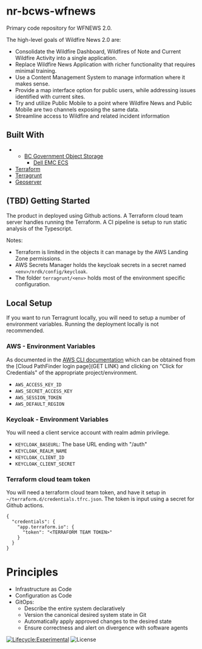# nr-bcws-wfnews
Primary code repository for WFNEWS 2.0.

The high-level goals of Wildfire News 2.0 are:

* Consolidate the Wildfire Dashboard, Wildfires of Note and Current Wildfire Activity into a single application.
* Replace Wildfire News Application with richer functionality that requires minimal training.
* Use a Content Management System to manage information where it makes sense.
* Provide a map interface option for public users, while addressing issues identified with current sites.
* Try and utilize Public Mobile to a point where Wildfire News and Public Mobile are two channels exposing the same data. 
* Streamline access to Wildfire and related incident information

## Built With

* * [BC Government Object Storage](http://doc.isilon.com/ECS/3.6/API/index.html)
	* [Dell EMC ECS](http://doc.isilon.com/ECS/3.6/API/index.html)
* [Terraform](https://www.terraform.io)
* [Terragrunt](https://terragrunt.gruntwork.io)
* [Geoserver](https://geoserver.org/)

## (TBD) Getting Started

The product in deployed using Github actions. A Terraform cloud team server handles running the Terraform. A CI pipeline is setup to run static analysis of the Typescript.

Notes:

* Terraform is limited in the objects it can manage by the AWS Landing Zone permissions.
* AWS Secrets Manager holds the keycloak secrets in a secret named `<env>/nrdk/config/keycloak`.
* The folder `terragrunt/<env>` holds most of the environment specific configuration.

## Local Setup

If you want to run Terragrunt locally, you will need to setup a number of environment variables. Running the deployment locally is not recommended.

### AWS - Environment Variables

As documented in the [AWS CLI documentation](https://docs.aws.amazon.com/cli/latest/userguide/cli-configure-envvars.html) which can be obtained from the [Cloud PathFinder login page](GET LINK) and clicking on "Click for Credentials" of the appropriate project/environment.

- `AWS_ACCESS_KEY_ID`
- `AWS_SECRET_ACCESS_KEY`
- `AWS_SESSION_TOKEN`
- `AWS_DEFAULT_REGION`

### Keycloak - Environment Variables

You will need a client service account with realm admin privilege.

- `KEYCLOAK_BASEURL`: The base URL ending with "/auth"
- `KEYCLOAK_REALM_NAME`
- `KEYCLOAK_CLIENT_ID`
- `KEYCLOAK_CLIENT_SECRET`

### Terraform cloud team token

You will need a terraform cloud team token, and have it setup in `~/terraform.d/credentials.tfrc.json`. The token is input using a secret for Github actions.

```
{
  "credentials": {
    "app.terraform.io": {
      "token": "<TERRAFORM TEAM TOKEN>"
    }
  }
}
```

# Principles
- Infrastructure as Code
- Configuration as Code
- GitOps:
  - Describe the entire system declaratively
  - Version the canonical desired system state in Git
  - Automatically apply approved changes to the desired state
  - Ensure correctness and alert on divergence with software agents

[![Lifecycle:Experimental](https://img.shields.io/badge/Lifecycle-Experimental-339999)](<Redirect-URL>) ![License](https://img.shields.io/badge/License-Apache_2.0-blue.svg)
